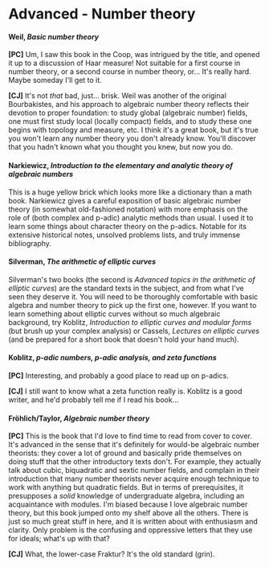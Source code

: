 # Advanced - Number theory

#### Weil, *Basic number theory*

**[PC]** Um, I saw this book in the Coop, was intrigued by the title, and opened it up to a
discussion of Haar measure!  Not suitable for a first course in number theory, or a second
course in number theory, or... It's really hard.  Maybe someday I'll get to it.

**[CJ]** It's not *that* bad, just... brisk.  Weil was another of the original Bourbakistes,
and his approach to algebraic number theory reflects their devotion to proper foundation: to
study global (algebraic number) fields, one must first study local (locally compact) fields,
and to study these one begins with topology and measure, etc.  I think it's a great book, but
it's true you won't learn any number theory you don't already know.  You'll discover that you
hadn't known what you thought you knew, but now you do.

#### Narkiewicz, *Introduction to the elementary and analytic theory of algebraic numbers*

This is a huge yellow brick which looks more like a dictionary than a math book.  Narkiewicz
gives a careful exposition of basic algebraic number theory (in somewhat old-fashioned
notation) with more emphasis on the role of (both complex and p-adic) analytic methods than
usual.  I used it to learn some things about character theory on the p-adics.  Notable for its
extensive historical notes, unsolved problems lists, and truly immense bibliography.

#### Silverman, *The arithmetic of elliptic curves*

Silverman's two books (the second is *Advanced topics in the arithmetic of elliptic curves*)
are the standard texts in the subject, and from what I've seen they deserve it.  You will need
to be thoroughly comfortable with basic algebra and number theory to pick up the first one,
however.  If you want to learn something about elliptic curves without so much algebraic
background, try Koblitz, *Introduction to elliptic curves and modular forms* (but brush up your
complex analysis) or Cassels, *Lectures on elliptic curves* (and be prepared for a short book
that doesn't hold your hand much).

#### Koblitz, *p-adic numbers, p-adic analysis, and zeta functions*

**[PC]** Interesting, and probably a good place to read up on p-adics.

**[CJ]** I still want to know what a zeta function really is.  Koblitz is a good writer, and
he'd probably tell me if I read his book...

#### Fröhlich/Taylor, *Algebraic number theory*

**[PC]** This is the book that I'd love to find time to read from cover to cover.  It's
advanced in the sense that it's definitely for would-be algebraic number theorists: they cover
a lot of ground and basically pride themselves on doing stuff that the other introductory texts
don't. For example, they actually talk about cubic, biquadratic and sextic number fields, and
complain in their introduction that many number theorists never acquire enough technique to
work with anything but quadratic fields.  But in terms of prerequisites, it presupposes a
*solid* knowledge of undergraduate algebra, including an acquaintance with modules.  I'm biased
because I love algebraic number theory, but this book jumped onto my shelf above all the
others.  There is just so much great stuff in here, and it is written about with enthusiasm and
clarity.  Only problem is the confusing and oppressive letters that they use for ideals; what's
up with that?

**[CJ]** What, the lower-case Fraktur?  It's the old standard (grin).

